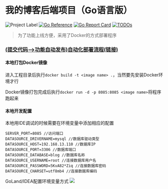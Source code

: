 # 我的博客后端项目（Go语言版）
![Project Label](https://badgen.net/badge/github/Blog/blue?label=Golang)
[![Go Reference](https://pkg.go.dev/badge/Ormissia/ormissia_go.svg)](https://pkg.go.dev/github.com/ormissia/go-gin-blog)
[![Go Report Card](https://goreportcard.com/badge/github.com/ormissia/go-gin-blog)](https://goreportcard.com/report/github.com/ormissia/go-gin-blog)
[![TODOs](https://badgen.net/https/api.tickgit.com/badgen/github.com/ormissia/go-gin-blog)](https://www.tickgit.com/browse?repo=github.com/ormissia/go-gin-blog)

> 为了功能上线方便，采用了Docker的方式部署程序

### [(提交代码——>功能自动发布)自动化部署流程(链接)](http://ormissia.com:13880/#/articleDetail/10)

#### 本地打包Docker镜像
进入工程目录后执行`docker build -t <image name> .`，当然要先安装Docker环境才行

Docker镜像打包完成后执行`docker run -d -p 8085:8085 <image name>`将程序跑起来

#### 本地开发配置
本地用IDE调试的时候需要在环境变量中添加相应的配置
```Environment
SERVER_PORT=8085 //访问端口
DATASOURCE_DRIVERNAME=mysql //数据库驱动类型
DATASOURCE_HOST=192.168.13.110 //数据库IP
DATASOURCE_PORT=3306 //数据库端口
DATASOURCE_DATABASE=blog //数据库名称
DATASOURCE_USERNAME=root //连接数据库用户名
DATASOURCE_PASSWORD=5KvA82*Ziq //连接数据库密码
DATASOURCE_CHARSET=utf8mb4 //连接数据库编码
```
GoLand/IDEA配置环境变量方式
![](https://ormissia-blog.oss-cn-qingdao.aliyuncs.com/image-hosting/GoLandEnvironment.jpg)

